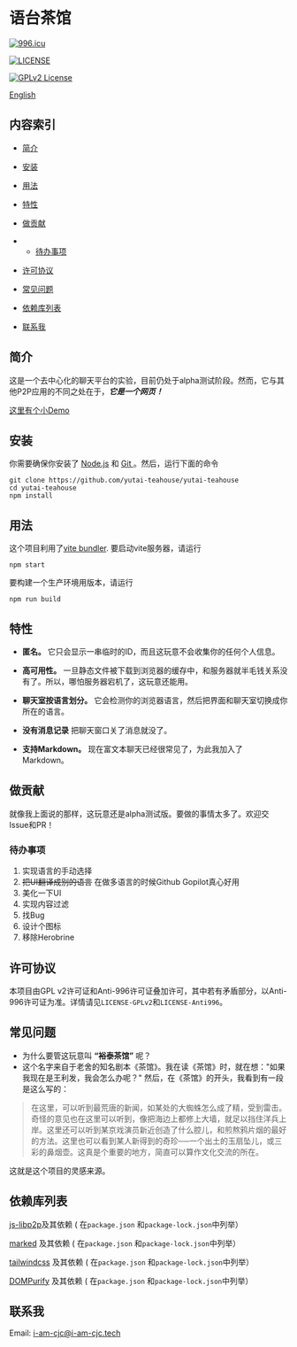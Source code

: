 
# 语台茶馆
[![996.icu](https://img.shields.io/badge/link-996.icu-red.svg)](https://996.icu)

[![LICENSE](https://img.shields.io/badge/license-Anti%20996-blue.svg)](https://github.com/996icu/996.ICU/blob/master/LICENSE)

[![GPLv2 License](https://img.shields.io/badge/License-GPL%20v2-blue.svg)](https://www.gnu.org/licenses/gpl-2.0.html)

[English](README.md)

## 内容索引

- [简介](#简介)

- [安装](#安装)

- [用法](#用法)

- [特性](#特性)

- [做贡献](#做贡献)

- - [待办事项](#待办事项)

- [许可协议](#许可协议)

- [常见问题](#常见问题)

- [依赖库列表](#依赖库列表)

- [联系我](#联系我)

## 简介

这是一个去中心化的聊天平台的实验，目前仍处于alpha测试阶段。然而，它与其他P2P应用的不同之处在于，***它是一个网页！***

[这里有个小Demo](https://i-am-cjc.tech)


## 安装

你需要确保你安装了 [Node.js](https://nodejs.org/) 和 [Git ](https://git-scm.com/)。然后，运行下面的命令

```
git clone https://github.com/yutai-teahouse/yutai-teahouse
cd yutai-teahouse
npm install
```
## 用法

这个项目利用了[vite bundler](https://vitejs.dev/). 要启动vite服务器，请运行

```
npm start
```

要构建一个生产环境用版本，请运行

```
npm run build
```

## 特性

- **匿名。** 它只会显示一串临时的ID，而且这玩意不会收集你的任何个人信息。

- **高可用性。** 一旦静态文件被下载到浏览器的缓存中，和服务器就半毛钱关系没有了。所以，哪怕服务器宕机了，这玩意还能用。

- **聊天室按语言划分。** 它会检测你的浏览器语言，然后把界面和聊天室切换成你所在的语言。

- **没有消息记录** 把聊天窗口关了消息就没了。

- **支持Markdown。** 现在富文本聊天已经很常见了，为此我加入了Markdown。

## 做贡献

就像我上面说的那样，这玩意还是alpha测试版。要做的事情太多了。欢迎交Issue和PR！

### 待办事项
1) 实现语言的手动选择
2) ~~把UI翻译成别的语言~~ 在做多语言的时候Github Gopilot真心好用
3) 美化一下UI
4) 实现内容过滤
5) 找Bug
6) 设计个图标
7) 移除Herobrine

## 许可协议

本项目由GPL v2许可证和Anti-996许可证叠加许可，其中若有矛盾部分，以Anti-996许可证为准。详情请见`LICENSE-GPLv2`和`LICENSE-Anti996`。

## 常见问题
- 为什么要管这玩意叫 **“裕泰茶馆”** 呢？
-  这个名字来自于老舍的知名剧本《茶馆》。我在读《茶馆》时，就在想："如果我现在是王利发，我会怎么办呢？" 然后，在《茶馆》的开头，我看到有一段是这么写的： 

>在这里，可以听到最荒唐的新闻，如某处的大蜘蛛怎么成了精，受到雷击。奇怪的意见也在这里可以听到，像把海边上都修上大墙，就足以挡住洋兵上岸。这里还可以听到某京戏演员新近创造了什么腔儿，和煎熬鸦片烟的最好的方法。这里也可以看到某人新得到的奇珍──一个出土的玉扇坠儿，或三彩的鼻烟壶。这真是个重要的地方，简直可以算作文化交流的所在。

这就是这个项目的灵感来源。

## 依赖库列表

[js-libp2p](https://github.com/libp2p/js-libp2p/)及其依赖 ( 在`package.json` 和`package-lock.json`中列举）

[marked](https://github.com/markedjs/marked) 及其依赖 ( 在`package.json` 和`package-lock.json`中列举）

[tailwindcss](https://github.com/tailwindlabs/tailwindcss) 及其依赖 ( 在`package.json` 和`package-lock.json`中列举）

[DOMPurify](https://github.com/cure53/DOMPurify) 及其依赖 ( 在`package.json` 和`package-lock.json`中列举）

## 联系我

Email: i-am-cjc@i-am-cjc.tech
